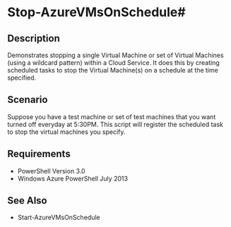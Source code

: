 # Stop-AzureVMsOnSchedule#
## Description ##
Demonstrates stopping a single Virtual Machine or set of Virtual Machines (using a wildcard pattern) within a Cloud Service.  It does this by creating scheduled tasks to stop the Virtual Machine(s) on a schedule at the time specified.
## Scenario ##
Suppose you have a test machine or set of test machines that you want turned off everyday at 5:30PM.  This script will register the scheduled task to stop the virtual machines you specify.
## Requirements ##
- PowerShell Version 3.0
- Windows Azure PowerShell July 2013

## See Also ##
- Start-AzureVMsOnSchedule